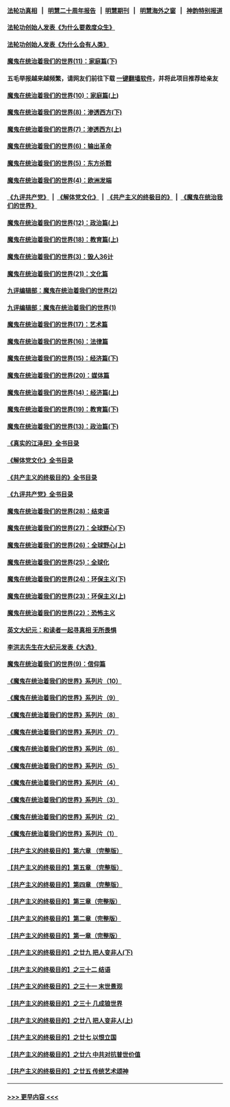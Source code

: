 #### [法轮功真相](https://github.com/gfw-breaker/truth/blob/master/README.md?t=0) &nbsp;&nbsp;|&nbsp;&nbsp; [明慧二十周年报告](https://github.com/gfw-breaker/mh-reports/blob/master/README.md?t=0) &nbsp;&nbsp;|&nbsp;&nbsp;[明慧期刊](https://github.com/gfw-breaker/mh-qikan) &nbsp;&nbsp;|&nbsp;&nbsp; [明慧海外之窗](https://github.com/gfw-breaker/mh-news/blob/master/README.md?t=0) &nbsp;&nbsp;|&nbsp;&nbsp; [神韵特别报道](https://github.com/gfw-breaker/mh-news/blob/master/shenyun.md?t=0)
#### [法轮功创始人发表《为什么要救度众生》](../pages/nsc422/n13975246.md?t=04231243) 
#### [法轮功创始人发表《为什么会有人类》](../pages/nsc422/n13912117.md?t=04231243) 
#### [魔鬼在统治着我们的世界(11)：家庭篇(下)](../pages/nsc422/n10440961.md?t=04231243) 
#### 五毛举报越来越频繁，请网友们前往下载 [一键翻墙软件](https://github.com/gfw-breaker/ssr-accounts)，并将此项目推荐给亲友
#### [魔鬼在统治着我们的世界(10)：家庭篇(上)](../pages/nsc422/n10435448.md?t=04231243) 
#### [魔鬼在统治着我们的世界(8)：渗透西方(下)](../pages/nsc422/n10429603.md?t=04231243) 
#### [魔鬼在统治着我们的世界(7)：渗透西方(上)](../pages/nsc422/n10426013.md?t=04231243) 
#### [魔鬼在统治着我们的世界(6)：输出革命](../pages/nsc422/n10421536.md?t=04231243) 
#### [魔鬼在统治着我们的世界(5)：东方杀戮](../pages/nsc422/n10417707.md?t=04231243) 
#### [魔鬼在统治着我们的世界(4)：欧洲发端](../pages/nsc422/n10414890.md?t=04231243) 
#### [《九评共产党》](https://github.com/begood0513/9ping.md/blob/master/README.md) &nbsp;|&nbsp; [《解体党文化》](../../../../jtdwh.md/blob/master/README.md)  &nbsp;|&nbsp; [《共产主义的终极目的》](../../../../gczydzjmd.md/blob/master/README.md) &nbsp;|&nbsp; [《魔鬼在统治我们的世界》](../../../../mgztzwmdsj.md/blob/master/README.md) 
#### [魔鬼在统治着我们的世界(12)：政治篇(上)](../pages/nsc422/n10444576.md?t=04231243) 
#### [魔鬼在统治着我们的世界(18)：教育篇(上)](../pages/nsc422/n10526970.md?t=04231243) 
#### [魔鬼在统治着我们的世界(3)：毁人36计](../pages/nsc422/n10411583.md?t=04231243) 
#### [魔鬼在统治着我们的世界(21)：文化篇](../pages/nsc422/n10597706.md?t=04231243) 
#### [九评编辑部：魔鬼在统治着我们的世界(2)](../pages/nsc422/n10410036.md?t=04231243) 
#### [九评编辑部：魔鬼在统治着我们的世界(1)](../pages/nsc422/n10406825.md?t=04231243) 
#### [魔鬼在统治着我们的世界(17)：艺术篇](../pages/nsc422/n10499093.md?t=04231243) 
#### [魔鬼在统治着我们的世界(16)：法律篇](../pages/nsc422/n10485969.md?t=04231243) 
#### [魔鬼在统治着我们的世界(15)：经济篇(下)](../pages/nsc422/n10469975.md?t=04231243) 
#### [魔鬼在统治着我们的世界(20)：媒体篇](../pages/nsc422/n10586579.md?t=04231243) 
#### [魔鬼在统治着我们的世界(14)：经济篇(上)](../pages/nsc422/n10457370.md?t=04231243) 
#### [魔鬼在统治着我们的世界(19)：教育篇(下)](../pages/nsc422/n10564808.md?t=04231243) 
#### [魔鬼在统治着我们的世界(13)：政治篇(下)](../pages/nsc422/n10448270.md?t=04231243) 
#### [《真实的江泽民》全书目录](../pages/nsc422/n13721399.md?t=04231243) 
#### [《解体党文化》全书目录](../pages/nsc422/n13721157.md?t=04231243) 
#### [《共产主义的终极目的》全书目录](../pages/nsc422/n13721048.md?t=04231243) 
#### [《九评共产党》全书目录](../pages/nsc422/n13708085.md?t=04231243) 
#### [魔鬼在统治着我们的世界(28)：结束语](../pages/nsc422/n10936246.md?t=04231243) 
#### [魔鬼在统治着我们的世界(27)：全球野心(下)](../pages/nsc422/n10928319.md?t=04231243) 
#### [魔鬼在统治着我们的世界(26)：全球野心(上)](../pages/nsc422/n10900318.md?t=04231243) 
#### [魔鬼在统治着我们的世界(25)：全球化](../pages/nsc422/n10788205.md?t=04231243) 
#### [魔鬼在统治着我们的世界(24)：环保主义(下)](../pages/nsc422/n10695307.md?t=04231243) 
#### [魔鬼在统治着我们的世界(23)：环保主义(上)](../pages/nsc422/n10688613.md?t=04231243) 
#### [魔鬼在统治着我们的世界(22)：恐怖主义](../pages/nsc422/n10614727.md?t=04231243) 
#### [英文大纪元：和读者一起寻真相 无所畏惧](../pages/nsc422/n12542027.md?t=04231243) 
#### [李洪志先生在大纪元发表《大选》](../pages/nsc422/n12534746.md?t=04231243) 
#### [魔鬼在统治着我们的世界(9)：信仰篇](../pages/nsc422/n10432159.md?t=04231243) 
#### [《魔鬼在统治着我们的世界》系列片（10）](../pages/nsc422/n12292670.md?t=04231243) 
#### [《魔鬼在统治着我们的世界》系列片（9）](../pages/nsc422/n12290859.md?t=04231243) 
#### [《魔鬼在统治着我们的世界》系列片（8）](../pages/nsc422/n12287445.md?t=04231243) 
#### [《魔鬼在统治着我们的世界》系列片（7）](../pages/nsc422/n12283425.md?t=04231243) 
#### [《魔鬼在统治着我们的世界》系列片（6）](../pages/nsc422/n12282314.md?t=04231243) 
#### [《魔鬼在统治着我们的世界》系列片（5）](../pages/nsc422/n12281419.md?t=04231243) 
#### [《魔鬼在统治着我们的世界》系列片（4）](../pages/nsc422/n12274024.md?t=04231243) 
#### [《魔鬼在统治着我们的世界》系列片（3）](../pages/nsc422/n12271322.md?t=04231243) 
#### [《魔鬼在统治着我们的世界》系列片（2）](../pages/nsc422/n12269049.md?t=04231243) 
#### [《魔鬼在统治着我们的世界》系列片（1）](../pages/nsc422/n12267575.md?t=04231243) 
#### [【共产主义的终极目的】第六章 （完整版）](../pages/nsc422/n11428913.md?t=04231243) 
#### [【共产主义的终极目的】第五章 （完整版）](../pages/nsc422/n11428912.md?t=04231243) 
#### [【共产主义的终极目的】第四章 （完整版）](../pages/nsc422/n11428907.md?t=04231243) 
#### [【共产主义的终极目的】第三章（完整版）](../pages/nsc422/n11428848.md?t=04231243) 
#### [【共产主义的终极目的】第二章（完整版）](../pages/nsc422/n11428831.md?t=04231243) 
#### [【共产主义的终极目的】第一章（完整版）](../pages/nsc422/n11417651.md?t=04231243) 
#### [【共产主义的终极目的】之廿九 把人变非人(下)](../pages/nsc422/n11344140.md?t=04231243) 
#### [【共产主义的终极目的】之三十二 结语](../pages/nsc422/n11360535.md?t=04231243) 
#### [【共产主义的终极目的】之三十一 末世景观](../pages/nsc422/n11351129.md?t=04231243) 
#### [【共产主义的终极目的】之三十 几成狼世界](../pages/nsc422/n11348280.md?t=04231243) 
#### [【共产主义的终极目的】之廿八 把人变非人(上)](../pages/nsc422/n11340492.md?t=04231243) 
#### [【共产主义的终极目的】之廿七 以恨立国](../pages/nsc422/n11336944.md?t=04231243) 
#### [【共产主义的终极目的】之廿六 中共对抗普世价值](../pages/nsc422/n11324785.md?t=04231243) 
#### [【共产主义的终极目的】之廿五 传统艺术颂神](../pages/nsc422/n11296396.md?t=04231243) 

----
#### [ >>> 更早内容 <<< ](../indexes/nsc422-earlier.md)
